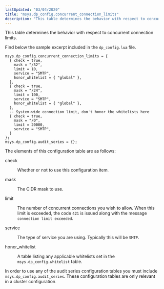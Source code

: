 ```yaml
---
lastUpdated: "03/04/2020"
title: "msys.dp_config.concurrent_connection_limits"
description: "This table determines the behavior with respect to concurrent connection limits Find below the sample excerpt included in the dp config lua file The elements of this configuration table are as follows check Whether or not to use this configuration item mask The CIDR mask to use limit The number..."
---
```


This table determines the behavior with respect to concurrent connection limits.

Find below the sample excerpt included in the `dp_config.lua` file.

```
msys.dp_config.concurrent_connection_limits = {
  { check = true,
    mask = "/32",
    limit = 10,
    service = "SMTP",
    honor_whitelist = { "global" },
  },
  { check = true,
    mask = "/24",
    limit = 100,
    service = "SMTP",
    honor_whitelist = { "global" },
  },
  -- System-wide connection limit, don't honor the whitelists here
  { check = true,
    mask = "/0",
    limit = 20000,
    service = "SMTP",
  }
};
msys.dp_config.audit_series = {};
```

The elements of this configuration table are as follows:

<dl class="variablelist">

<dt>check</dt>

<dd>

Whether or not to use this configuration item.

</dd>

<dt>mask</dt>

<dd>

The CIDR mask to use.

</dd>

<dt>limit</dt>

<dd>

The number of concurrent connections you wish to allow. When this limit is exceeded, the code `421` is issued along with the message `connection limit exceeded`.

</dd>

<dt>service</dt>

<dd>

The type of service you are using. Typically this will be `SMTP`.

</dd>

<dt>honor_whitelist</dt>

<dd>

A table listing any applicable whitelists set in the `msys.dp_config.whitelist` table.

</dd>

</dl>

In order to use any of the audit series configuration tables you must include `msys.dp_config.audit_series`. These configuration tables are only relevant in a cluster configuration.